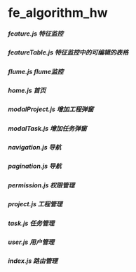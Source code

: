 # fe_algorithm_hw

##### feature.js 特征监控
##### featureTable.js 特征监控中的可编辑的表格
##### flume.js flume监控
##### home.js 首页
##### modalProject.js 增加工程弹窗
##### modalTask.js 增加任务弹窗
##### navigation.js 导航
##### pagination.js 导航
##### permission.js 权限管理
##### project.js 工程管理
##### task.js 任务管理
##### user.js 用户管理

##### index.js 路由管理